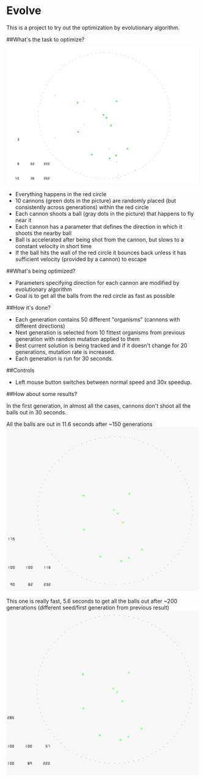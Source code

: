 # Evolve

This is a project to try out the optimization by evolutionary algorithm. 

##What's the task to optimize?

![alt text](https://github.com/janivanecky/Evolve/blob/master/Win32RTRT/img/img1.png "Evolutionary red circle")

* Everything happens in the red circle
* 10 cannons (green dots in the picture) are randomly placed (but consistently across generations) within the red circle
* Each cannon shoots a ball (gray dots in the picture) that happens to fly near it
* Each cannon has a parameter that defines the direction in which it shoots the nearby ball
* Ball is accelerated after being shot from the cannon, but slows to a constant velocity in short time
* If the ball hits the wall of the red circle it bounces back unless it has sufficient velocity (provided by a cannon) to escape 

##What's being optimized?

* Parameters specifying direction for each cannon are modified by evolutionary algorithm
* Goal is to get all the balls from the red circle as fast as possible

##How it's done?

* Each generation contains 50 different "organisms" (cannons with different directions)
* Next generation is selected from 10 fittest organisms from previous generation with random mutation applied to them
* Best current solution is being tracked and if it doesn't change for 20 generations, mutation rate is increased.
* Each generation is run for 30 seconds.

##Controls

* Left mouse button switches between normal speed and 30x speedup.

##How about some results?

In the first generation, in almost all the cases, cannons don't shoot all the balls out in 30 seconds. 

All the balls are out in 11.6 seconds after ~150 generations
![alt text](https://github.com/janivanecky/Evolve/blob/master/Win32RTRT/img/ev.gif "Evolutionary red circle")

This one is really fast, 5.6 seconds to get all the balls out after ~200 generations (different seed/first generation from previous result)
![alt text](https://github.com/janivanecky/Evolve/blob/master/Win32RTRT/img/ev2.gif "Evolutionary red circle")


